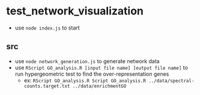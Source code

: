 # test_network_visualization
- use `node index.js` to start

## src
- use `node network_generation.js` to generate network data
- use `RScript GO_analysis.R [input file name] [output file name]` to run hypergeometric test to find the over-representation genes
	- ex: `RScript GO_analysis.R Script GO_analysis.R ../data/spectral-counts.target.txt ../data/enrichmentGO`
